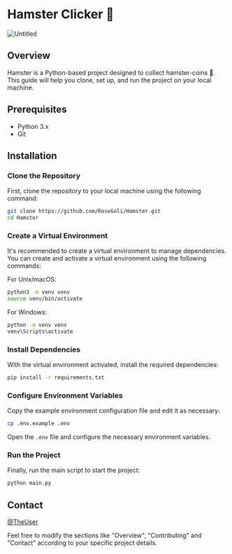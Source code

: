 # Hamster Clicker 🐹
![Untitled](https://github.com/RoseGoli/Hamster/assets/70085500/8f673aeb-a823-43a5-bf80-f0410fcc00f2)

## Overview
Hamster is a Python-based project designed to collect hamster-coins 🎉. This guide will help you clone, set up, and run the project on your local machine.

## Prerequisites
- Python 3.x
- Git

## Installation

### Clone the Repository
First, clone the repository to your local machine using the following command:

```sh
git clone https://github.com/RoseGoli/Hamster.git
cd Hamster
```

### Create a Virtual Environment
It's recommended to create a virtual environment to manage dependencies. You can create and activate a virtual environment using the following commands:

For Unix/macOS:
```sh
python3 -m venv venv
source venv/bin/activate
```

For Windows:
```sh
python -m venv venv
venv\Scripts\activate
```

### Install Dependencies
With the virtual environment activated, install the required dependencies:

```sh
pip install -r requirements.txt
```

### Configure Environment Variables
Copy the example environment configuration file and edit it as necessary:

```sh
cp .env.example .env
```

Open the `.env` file and configure the necessary environment variables.

### Run the Project
Finally, run the main script to start the project:

```sh
python main.py
```

## Contact
[@TheUser](https://t.me/TheUser)

Feel free to modify the sections like "Overview", "Contributing" and "Contact" according to your specific project details.
